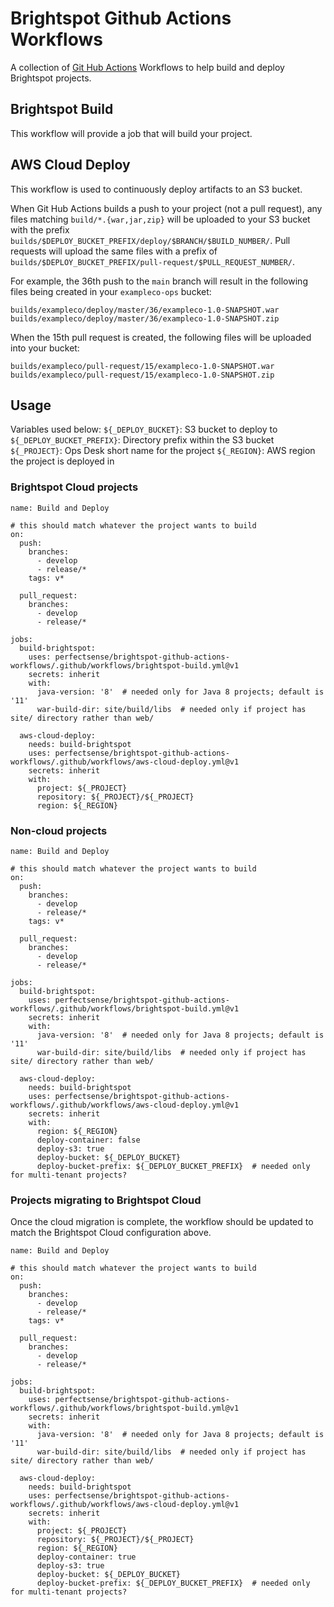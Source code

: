 # Brightspot Github Actions Workflows

A collection of [Git Hub Actions](https://github.com/features/actions) Workflows to help build and deploy Brightspot projects.

## Brightspot Build
This workflow will provide a job that will build your project.

## AWS Cloud Deploy
This workflow is used to continuously deploy artifacts to an S3 bucket.

When Git Hub Actions builds a push to your project (not a pull request), any files matching `build/*.{war,jar,zip}` will be uploaded to your S3 bucket with the prefix `builds/$DEPLOY_BUCKET_PREFIX/deploy/$BRANCH/$BUILD_NUMBER/`. Pull requests will upload the same files with a prefix of `builds/$DEPLOY_BUCKET_PREFIX/pull-request/$PULL_REQUEST_NUMBER/`.

For example, the 36th push to the `main` branch will result in the following files being created in your `exampleco-ops` bucket:

```
builds/exampleco/deploy/master/36/exampleco-1.0-SNAPSHOT.war
builds/exampleco/deploy/master/36/exampleco-1.0-SNAPSHOT.zip
```

When the 15th pull request is created, the following files will be uploaded into your bucket:
```
builds/exampleco/pull-request/15/exampleco-1.0-SNAPSHOT.war
builds/exampleco/pull-request/15/exampleco-1.0-SNAPSHOT.zip
```

## Usage

Variables used below:
`${_DEPLOY_BUCKET}`: S3 bucket to deploy to
`${_DEPLOY_BUCKET_PREFIX}`: Directory prefix within the S3 bucket
`${_PROJECT}`: Ops Desk short name for the project
`${_REGION}`: AWS region the project is deployed in

### Brightspot Cloud projects
```
name: Build and Deploy

# this should match whatever the project wants to build
on:
  push:
    branches:
      - develop
      - release/*
    tags: v*

  pull_request:
    branches:
      - develop
      - release/*

jobs:
  build-brightspot:
    uses: perfectsense/brightspot-github-actions-workflows/.github/workflows/brightspot-build.yml@v1
    secrets: inherit
    with:
      java-version: '8'  # needed only for Java 8 projects; default is '11'
      war-build-dir: site/build/libs  # needed only if project has site/ directory rather than web/

  aws-cloud-deploy:
    needs: build-brightspot
    uses: perfectsense/brightspot-github-actions-workflows/.github/workflows/aws-cloud-deploy.yml@v1
    secrets: inherit
    with:
      project: ${_PROJECT}
      repository: ${_PROJECT}/${_PROJECT}
      region: ${_REGION}
```

### Non-cloud projects
```
name: Build and Deploy

# this should match whatever the project wants to build
on:
  push:
    branches:
      - develop
      - release/*
    tags: v*

  pull_request:
    branches:
      - develop
      - release/*

jobs:
  build-brightspot:
    uses: perfectsense/brightspot-github-actions-workflows/.github/workflows/brightspot-build.yml@v1
    secrets: inherit
    with:
      java-version: '8'  # needed only for Java 8 projects; default is '11'
      war-build-dir: site/build/libs  # needed only if project has site/ directory rather than web/

  aws-cloud-deploy:
    needs: build-brightspot
    uses: perfectsense/brightspot-github-actions-workflows/.github/workflows/aws-cloud-deploy.yml@v1
    secrets: inherit
    with:
      region: ${_REGION}
      deploy-container: false
      deploy-s3: true
      deploy-bucket: ${_DEPLOY_BUCKET}
      deploy-bucket-prefix: ${_DEPLOY_BUCKET_PREFIX}  # needed only for multi-tenant projects?
```


### Projects migrating to Brightspot Cloud

Once the cloud migration is complete, the workflow should be updated to match the Brightspot Cloud configuration above.

```
name: Build and Deploy

# this should match whatever the project wants to build
on:
  push:
    branches:
      - develop
      - release/*
    tags: v*

  pull_request:
    branches:
      - develop
      - release/*

jobs:
  build-brightspot:
    uses: perfectsense/brightspot-github-actions-workflows/.github/workflows/brightspot-build.yml@v1
    secrets: inherit
    with:
      java-version: '8'  # needed only for Java 8 projects; default is '11'
      war-build-dir: site/build/libs  # needed only if project has site/ directory rather than web/

  aws-cloud-deploy:
    needs: build-brightspot
    uses: perfectsense/brightspot-github-actions-workflows/.github/workflows/aws-cloud-deploy.yml@v1
    secrets: inherit
    with:
      project: ${_PROJECT}
      repository: ${_PROJECT}/${_PROJECT}
      region: ${_REGION}
      deploy-container: true
      deploy-s3: true
      deploy-bucket: ${_DEPLOY_BUCKET}
      deploy-bucket-prefix: ${_DEPLOY_BUCKET_PREFIX}  # needed only for multi-tenant projects?
```
